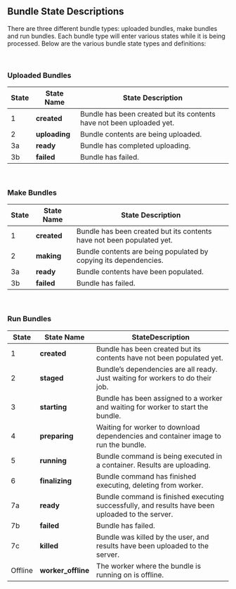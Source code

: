 ## Bundle State Descriptions

There are three different bundle types: uploaded bundles, make bundles and run
bundles. Each bundle type will enter various states while it is being processed.
Below are the various bundle state types and definitions:

<br />

### Uploaded Bundles

| State | State Name | State Description |
| - | - | - |
| 1 | **created** | Bundle has been created but its contents have not been uploaded yet. |
| 2 | **uploading** | Bundle contents are being uploaded. |
| 3a | **ready** | Bundle has completed uploading. |
| 3b | **failed** | Bundle has failed. |

<br />

### Make Bundles

| State | State Name | State Description |
| - | - | - |
| 1 | **created** | Bundle has been created but its contents have not been populated yet. |
| 2 | **making** | Bundle contents are being populated by copying its dependencies. |
| 3a | **ready** | Bundle contents have been populated. |
| 3b | **failed** | Bundle has failed. |

<br />

### Run Bundles

| State | State Name | StateDescription |
| - | - | - |
| 1 | **created** | Bundle has been created but its contents have not been populated yet. |
| 2 | **staged** | Bundle’s dependencies are all ready. Just waiting for workers to do their job. |
| 3 | **starting** | Bundle has been assigned to a worker and waiting for worker to start the bundle. |
| 4 | **preparing** | Waiting for worker to download dependencies and container image to run the bundle. |
| 5 | **running** | Bundle command is being executed in a container. Results are uploading. |
| 6 | **finalizing** | Bundle command has finished executing, deleting from worker. |
| 7a | **ready** | Bundle command is finished executing successfully, and results have been uploaded to the server. |
| 7b | **failed** | Bundle has failed. |
| 7c | **killed** | Bundle was killed by the user, and results have been uploaded to the server. |
| Offline | **worker_offline** | The worker where the bundle is running on is offline. |
